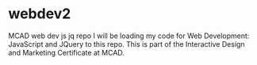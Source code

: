 # webdev2
MCAD web dev js jq repo
I will be loading my code for Web Development: JavaScript and JQuery to this repo. This is part of the Interactive Design and Marketing Certificate at MCAD.
